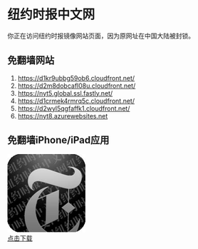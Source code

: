 <h1>纽约时报中文网</h1>
<p>你正在访问纽约时报镜像网站页面，因为原网址在中国大陆被封锁。</p>
<h2>免翻墙网站</h2>
<ol>
<li><a href="https://d1kr9ubbg59ob6.cloudfront.net/" target="1">https://d1kr9ubbg59ob6.cloudfront.net/</a></li>
<li><a href="https://d2m8dobcafl08u.cloudfront.net/" target="2">https://d2m8dobcafl08u.cloudfront.net/</a></li>
<li><a href="https://nyt5.global.ssl.fastly.net/" target="3">https://nyt5.global.ssl.fastly.net/</a></li>
<li><a href="https://d1crmek4rmrq5c.cloudfront.net/" target="4">https://d1crmek4rmrq5c.cloudfront.net/</a></li>
<li><a href="https://d2wyl5qgfaffk1.cloudfront.net/" target="5">https://d2wyl5qgfaffk1.cloudfront.net/</a></li>
<li><a href="https://nyt8.azurewebsites.net" target="6">https://nyt8.azurewebsites.net</a></li>
</ol>
<h2>免翻墙iPhone/iPad应用</h2>
<p>
	<a href="https://itunes.apple.com/cn/app/niu-yue-shi-bao-zhong-wen-wang/id807498298?mt=8">
		<img src="icon175x175.jpeg" />
		<br/>点击下载
	</a>
</p>